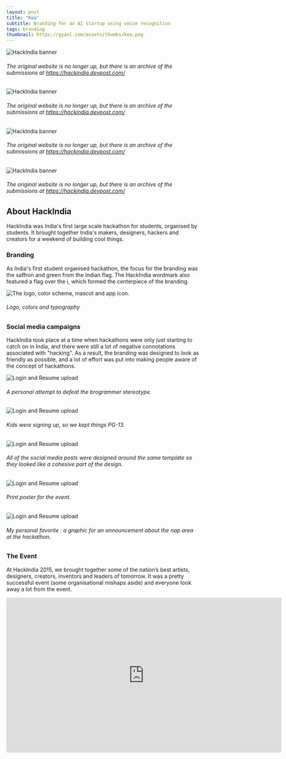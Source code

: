 ```yaml
---
layout: post
title: "Kea"
subtitle: Branding for an AI startup using voice recognition
tags: branding
thumbnail: https://gyanl.com/assets/thumbs/kea.png
---
```


![HackIndia banner](https://gyanl.com/assets/kea-header.png)

###### The original website is no longer up, but there is an archive of the submissions at <https://hackindia.devpost.com/>

![HackIndia banner](https://gyanl.com/assets/kea-brand.png)

###### The original website is no longer up, but there is an archive of the submissions at <https://hackindia.devpost.com/>


![HackIndia banner](https://gyanl.com/assets/kea-logo-icon.png)

###### The original website is no longer up, but there is an archive of the submissions at <https://hackindia.devpost.com/>

![HackIndia banner](https://gyanl.com/assets/kea-color-type.png)

###### The original website is no longer up, but there is an archive of the submissions at <https://hackindia.devpost.com/>

## About HackIndia

HackIndia was India's first large scale hackathon for students, organised by students. It brought together India's makers, designers, hackers and creators for a weekend of building cool things.

### Branding

As India's first student organised hackathon, the focus for the branding was the saffron and green from the Indian flag. The HackIndia wordmark also featured a flag over the i, which formed the centerpiece of the branding.

![The logo, color scheme, mascot and app icon.](https://gyanl.com/assets/hackindia-style-guide.png)

###### Logo, colors and typography

### Social media campaigns

HackIndia took place at a time when hackathons were only just starting to catch on in India, and there were still a lot of negative connotations associated with "hacking". As a result, the branding was designed to look as friendly as possible, and a lot of effort was put into making people aware of the concept of hackathons.

![Login and Resume upload](https://gyanl.com/assets/hackindia-who-is.jpg)

###### A personal attempt to defeat the brogrammer stereotype.

![Login and Resume upload](https://gyanl.com/assets/hackindia-shs.jpg)

###### Kids were signing up, so we kept things PG-13.

![Login and Resume upload](https://gyanl.com/assets/hackindia-people.jpg)

###### All of the social media posts were designed around the same template so they looked like a cohesive part of the design.

![Login and Resume upload](https://gyanl.com/assets/hackindia-poster.jpg)

###### Print poster for the event.

![Login and Resume upload](https://gyanl.com/assets/hackasleep.png)

###### My personal favorite : a graphic for an announcement about the nap area at the hackathon.

### The Event

At HackIndia 2015, we brought together some of the nation’s best artists, designers, creators, inventors and leaders of tomorrow. It was a pretty successful event (some organisational mishaps aside) and everyone took away a lot from the event.

<iframe class="embed" width="720" height="405"  src="https://www.youtube.com/embed/hybsfnLjdck" frameborder="0" allow="accelerometer; autoplay; encrypted-media; gyroscope; picture-in-picture" allowfullscreen></iframe>
